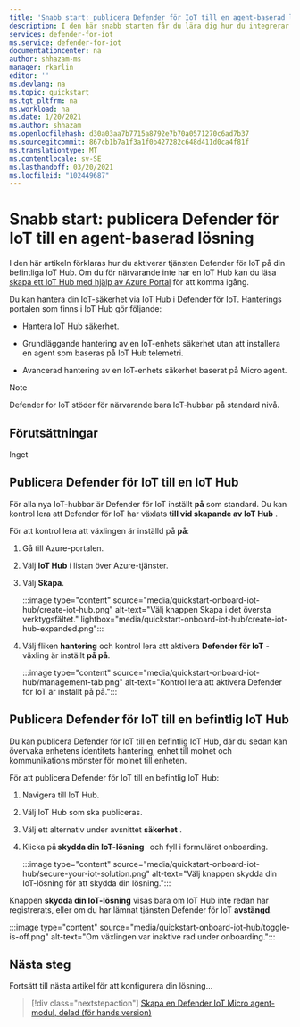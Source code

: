 ```yaml
---
title: 'Snabb start: publicera Defender för IoT till en agent-baserad lösning'
description: I den här snabb starten får du lära dig hur du integrerar och aktiverar tjänsten Defender för IoT-säkerhet i Azure-IoT Hub.
services: defender-for-iot
ms.service: defender-for-iot
documentationcenter: na
author: shhazam-ms
manager: rkarlin
editor: ''
ms.devlang: na
ms.topic: quickstart
ms.tgt_pltfrm: na
ms.workload: na
ms.date: 1/20/2021
ms.author: shhazam
ms.openlocfilehash: d30a03aa7b7715a8792e7b70a0571270c6ad7b37
ms.sourcegitcommit: 867cb1b7a1f3a1f0b427282c648d411d0ca4f81f
ms.translationtype: MT
ms.contentlocale: sv-SE
ms.lasthandoff: 03/20/2021
ms.locfileid: "102449687"
---
```

# <a name="quickstart-onboard-defender-for-iot-to-an-agent-based-solution"></a>Snabb start: publicera Defender för IoT till en agent-baserad lösning

I den här artikeln förklaras hur du aktiverar tjänsten Defender för IoT på din befintliga IoT Hub. Om du för närvarande inte har en IoT Hub kan du läsa [skapa ett IoT Hub med hjälp av Azure Portal](../iot-hub/iot-hub-create-through-portal.md) för att komma igång.

Du kan hantera din IoT-säkerhet via IoT Hub i Defender för IoT. Hanterings portalen som finns i IoT Hub gör följande: 

- Hantera IoT Hub säkerhet.

- Grundläggande hantering av en IoT-enhets säkerhet utan att installera en agent som baseras på IoT Hub telemetri. 

- Avancerad hantering av en IoT-enhets säkerhet baserat på Micro agent.

> [!NOTE]
> Defender for IoT stöder för närvarande bara IoT-hubbar på standard nivå.

## <a name="prerequisites"></a>Förutsättningar

Inget

## <a name="onboard-defender-for-iot-to-an-iot-hub"></a>Publicera Defender för IoT till en IoT Hub

För alla nya IoT-hubbar är Defender för IoT inställt **på** som standard. Du kan kontrol lera att Defender för IoT har växlats **till vid skapande av IoT Hub** .

För att kontrol lera att växlingen är inställd på **på**:

1. Gå till Azure-portalen.

1. Välj **IoT Hub** i listan över Azure-tjänster.

1. Välj **Skapa**.

    :::image type="content" source="media/quickstart-onboard-iot-hub/create-iot-hub.png" alt-text="Välj knappen Skapa i det översta verktygsfältet." lightbox="media/quickstart-onboard-iot-hub/create-iot-hub-expanded.png":::

1. Välj fliken **hantering** och kontrol lera att aktivera **Defender för IoT** -växling är inställt **på på**.

    :::image type="content" source="media/quickstart-onboard-iot-hub/management-tab.png" alt-text="Kontrol lera att aktivera Defender för IoT är inställt på på.":::

## <a name="onboard-defender-for-iot-to-an-existing-iot-hub"></a>Publicera Defender för IoT till en befintlig IoT Hub

Du kan publicera Defender för IoT till en befintlig IoT Hub, där du sedan kan övervaka enhetens identitets hantering, enhet till molnet och kommunikations mönster för molnet till enheten.

För att publicera Defender för IoT till en befintlig IoT Hub:

1. Navigera till IoT Hub. 

1. Välj IoT Hub som ska publiceras.

1. Välj ett alternativ under avsnittet **säkerhet** .

1. Klicka på **skydda din IoT-lösning**   och fyll i formuläret onboarding. 

    :::image type="content" source="media/quickstart-onboard-iot-hub/secure-your-iot-solution.png" alt-text="Välj knappen skydda din IoT-lösning för att skydda din lösning.":::

Knappen **skydda din IoT-lösning** visas bara om IoT Hub inte redan har registrerats, eller om du har lämnat tjänsten Defender för IoT **avstängd**.

:::image type="content" source="media/quickstart-onboard-iot-hub/toggle-is-off.png" alt-text="Om växlingen var inaktive rad under onboarding.":::

## <a name="next-steps"></a>Nästa steg

Fortsätt till nästa artikel för att konfigurera din lösning...

> [!div class="nextstepaction"]
> [Skapa en Defender IoT Micro agent-modul, delad (för hands version)](quickstart-create-micro-agent-module-twin.md)
